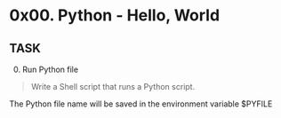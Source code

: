 # 0x00. Python - Hello, World

## TASK

0. Run Python file
> Write a Shell script that runs a Python script.

The Python file name will be saved in the environment variable $PYFILE
